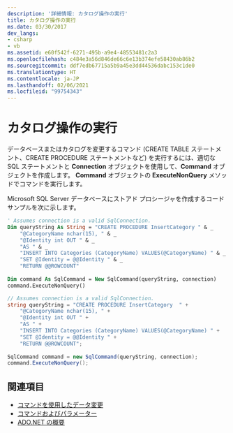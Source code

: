 ```yaml
---
description: '詳細情報: カタログ操作の実行'
title: カタログ操作の実行
ms.date: 03/30/2017
dev_langs:
- csharp
- vb
ms.assetid: e60f542f-6271-495b-a9e4-48553481c2a3
ms.openlocfilehash: c484e3a56d846de66c6e13b374efe58430ab86b2
ms.sourcegitcommit: ddf7edb67715a5b9a45e3dd44536dabc153c1de0
ms.translationtype: HT
ms.contentlocale: ja-JP
ms.lasthandoff: 02/06/2021
ms.locfileid: "99754343"
---
```

# <a name="performing-catalog-operations"></a>カタログ操作の実行

データベースまたはカタログを変更するコマンド (CREATE TABLE ステートメント、CREATE PROCEDURE ステートメントなど) を実行するには、適切な SQL ステートメントと **Connection** オブジェクトを使用して、**Command** オブジェクトを作成します。 **Command** オブジェクトの **ExecuteNonQuery** メソッドでコマンドを実行します。  
  
 Microsoft SQL Server データベースにストアド プロシージャを作成するコード サンプルを次に示します。  
  
```vb  
' Assumes connection is a valid SqlConnection.  
Dim queryString As String = "CREATE PROCEDURE InsertCategory " & _  
    "@CategoryName nchar(15), " & _  
    "@Identity int OUT " & _  
    "AS " & _  
    "INSERT INTO Categories (CategoryName) VALUES(@CategoryName) " & _  
    "SET @Identity = @@Identity " & _  
    "RETURN @@ROWCOUNT"  
  
Dim command As SqlCommand = New SqlCommand(queryString, connection)  
command.ExecuteNonQuery()  
```  
  
```csharp  
// Assumes connection is a valid SqlConnection.  
string queryString = "CREATE PROCEDURE InsertCategory  " +
    "@CategoryName nchar(15), " +  
    "@Identity int OUT " +  
    "AS " +
    "INSERT INTO Categories (CategoryName) VALUES(@CategoryName) " +
    "SET @Identity = @@Identity " +  
    "RETURN @@ROWCOUNT";  
  
SqlCommand command = new SqlCommand(queryString, connection);  
command.ExecuteNonQuery();  
```  
  
## <a name="see-also"></a>関連項目

- [コマンドを使用したデータ変更](using-commands-to-modify-data.md)
- [コマンドおよびパラメーター](commands-and-parameters.md)
- [ADO.NET の概要](ado-net-overview.md)
